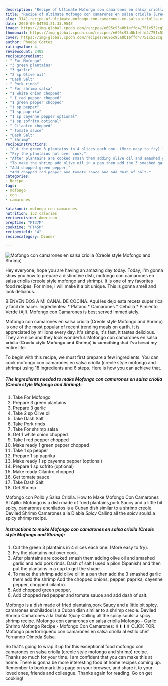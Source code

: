 ```yaml
---
description: "Recipe of Ultimate Mofongo con camarones en salsa criolla (Creole style Mofongo and Shrimp)"
title: "Recipe of Ultimate Mofongo con camarones en salsa criolla (Creole style Mofongo and Shrimp)"
slug: 3141-recipe-of-ultimate-mofongo-con-camarones-en-salsa-criolla-creole-style-mofongo-and-shrimp
date: 2020-09-04T03:21:33.954Z
image: https://img-global.cpcdn.com/recipes/e695c95a0b1effd4/751x532cq70/mofongo-con-camarones-en-salsa-criolla-creole-style-mofongo-and-shrimp-recipe-main-photo.jpg
thumbnail: https://img-global.cpcdn.com/recipes/e695c95a0b1effd4/751x532cq70/mofongo-con-camarones-en-salsa-criolla-creole-style-mofongo-and-shrimp-recipe-main-photo.jpg
cover: https://img-global.cpcdn.com/recipes/e695c95a0b1effd4/751x532cq70/mofongo-con-camarones-en-salsa-criolla-creole-style-mofongo-and-shrimp-recipe-main-photo.jpg
author: Phoebe Cortez
ratingvalue: 4
reviewcount: 2408
recipeingredient:
- " For Mofongo"
- "3 green plantains"
- "3 garlic"
- "2 sp Olive oil"
- "Dash Salt"
- " Pork rinds"
- " For shrimp salsa"
- "1 white onion chopped"
- " I red pepper chopped"
- "1 green pepper chopped"
- "1 sp pepper"
- "1 sp paprika"
- "1 sp cayenne pepper optional"
- "1 sp sofrito optional"
- " Cilantro chopped"
- " tomate sauce"
- "Dash Salt"
- " Shrimp"
recipeinstructions:
- "Cut the green 3 plantains in 4 slices each one. (More easy to fry)."
- "Fry the plantains not over cook."
- "After plantains are cooked smash them adding olive oil and smashed garlic and add pork rinds. Dash of salt I used a pilon (Spanish) and then put the plantains in a cup to get the shape."
- "To make the shrimp add olive oil in a pan then add the 3 smashed garlic them add the shrimp Add the chopped onions, pepper, paprika, cayenne pepper, chopped cilantro."
- "Add chopped green pepper,"
- "Add chopped red pepper and tomate sauce and add dash of salt."
categories:
- Recipe
tags:
- mofongo
- con
- camarones

katakunci: mofongo con camarones 
nutrition: 132 calories
recipecuisine: American
preptime: "PT37M"
cooktime: "PT45M"
recipeyield: "4"
recipecategory: Dinner

---
```



![Mofongo con camarones en salsa criolla (Creole style Mofongo and Shrimp)](https://img-global.cpcdn.com/recipes/e695c95a0b1effd4/751x532cq70/mofongo-con-camarones-en-salsa-criolla-creole-style-mofongo-and-shrimp-recipe-main-photo.jpg)

Hey everyone, hope you are having an amazing day today. Today, I'm gonna show you how to prepare a distinctive dish, mofongo con camarones en salsa criolla (creole style mofongo and shrimp). It is one of my favorites food recipes. For mine, I will make it a bit unique. This is gonna smell and look delicious.

BIENVENIDOS A MI CANAL DE COCINA. Aquí les dejo esta receta super rica y fácil de hacer. Ingredientes: * Platano * Camarones * Cebolla * Pimiento Verde (Ají). Mofongo con Camarones is best served immediately.

Mofongo con camarones en salsa criolla (Creole style Mofongo and Shrimp) is one of the most popular of recent trending meals on earth. It is appreciated by millions every day. It's simple, it's fast, it tastes delicious. They are nice and they look wonderful. Mofongo con camarones en salsa criolla (Creole style Mofongo and Shrimp) is something that I've loved my entire life.


To begin with this recipe, we must first prepare a few ingredients. You can cook mofongo con camarones en salsa criolla (creole style mofongo and shrimp) using 18 ingredients and 6 steps. Here is how you can achieve that.

<!--inarticleads1-->

##### The ingredients needed to make Mofongo con camarones en salsa criolla (Creole style Mofongo and Shrimp):

1. Take  For Mofongo
1. Prepare 3 green plantains
1. Prepare 3 garlic
1. Take 2 sp Olive oil
1. Take Dash Salt
1. Take  Pork rinds
1. Take  For shrimp salsa
1. Get 1 white onion chopped
1. Take  I red pepper chopped
1. Make ready 1 green pepper chopped
1. Take 1 sp pepper
1. Prepare 1 sp paprika
1. Make ready 1 sp cayenne pepper (optional)
1. Prepare 1 sp sofrito (optional)
1. Make ready  Cilantro chopped
1. Get  tomate sauce
1. Take Dash Salt
1. Get  Shrimp


Mofongo con Pollo y Salsa Criolla. How to Make Mofongo Con Camarones Al Ajillo. Mofongo is a dish made of fried plantains,pork Saucy and a little bit spicy, camarones enchilados is a Cuban dish similar to a shrimp creole. Deviled Shrimp Camarones a la Diabla *Spicy* Calling all the spicy souls!.a spicy shrimp recipe. 

<!--inarticleads2-->

##### Instructions to make Mofongo con camarones en salsa criolla (Creole style Mofongo and Shrimp):

1. Cut the green 3 plantains in 4 slices each one. (More easy to fry).
1. Fry the plantains not over cook.
1. After plantains are cooked smash them adding olive oil and smashed garlic and add pork rinds. Dash of salt I used a pilon (Spanish) and then put the plantains in a cup to get the shape.
1. To make the shrimp add olive oil in a pan then add the 3 smashed garlic them add the shrimp Add the chopped onions, pepper, paprika, cayenne pepper, chopped cilantro.
1. Add chopped green pepper,
1. Add chopped red pepper and tomate sauce and add dash of salt.


Mofongo is a dish made of fried plantains,pork Saucy and a little bit spicy, camarones enchilados is a Cuban dish similar to a shrimp creole. Deviled Shrimp Camarones a la Diabla *Spicy* Calling all the spicy souls!.a spicy shrimp recipe. Mofongo con camarones en salsa criolla Mofongo - Garlic Shrimp Mofongo Recipe - Mofongo Con Camarones: ⬇⬇⬇⬇ CLICK FOR. Mofongo puertorriqueño con camarones en salsa criolla al estilo chef Fernando Olmeda Salsa. 

So that's going to wrap it up for this exceptional food mofongo con camarones en salsa criolla (creole style mofongo and shrimp) recipe. Thanks so much for your time. I am confident that you can make this at home. There is gonna be more interesting food at home recipes coming up. Remember to bookmark this page on your browser, and share it to your loved ones, friends and colleague. Thanks again for reading. Go on get cooking!
